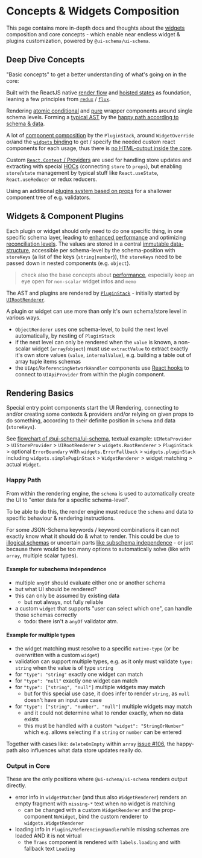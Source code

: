 # Concepts & Widgets Composition

This page contains more in-depth docs and thoughts about the [widgets](/docs/widgets) composition and core concepts - which enable near endless widget & plugins customization, powered by `@ui-schema/ui-schema`.

## Deep Dive Concepts

"Basic concepts" to get a better understanding of what's going on in the core:

Built with the ReactJS native [render flow](https://reactjs.org/docs/state-and-lifecycle.html#the-data-flows-down) and [hoisted states](https://reactjs.org/docs/lifting-state-up.html#lifting-state-up) as foundation, leaning a few principles from [`redux`](https://redux.js.org/tutorials/fundamentals/part-2-concepts-data-flow) / [`flux`](https://facebook.github.io/flux/docs/in-depth-overview).

Rendering [atomic conditional](https://reactjs.org/docs/conditional-rendering.html) and [pure](https://medium.com/technofunnel/working-with-react-pure-components-166ded26ae48) wrapper components around single schema levels. Forming a [typical AST](https://en.wikipedia.org/wiki/Abstract_syntax_tree) by the [happy path according to schema & data](#happy-path).

A lot of [component composition](https://www.robinwieruch.de/react-component-composition) by the `PluginStack`, around `WidgetOverride` or/and the [`widgets` binding](/docs/widgets#create-design-system-binding) to get / specify the needed custom react components for each usage, thus there is [no HTML-output inside the core](#output-in-core).

Custom [`React.Context` / Providers](https://reactjs.org/docs/context.html) are used for handling store updates and extracting with special [HOCs](https://reactjs.org/docs/higher-order-components.html) (connecting `store` to `props`), but enabling `store`/`state` management by typical stuff like `React.useState`, `React.useReducer` or redux reducers.

Using an additional [plugins system based on props](/docs/core-pluginstack#simple-plugins) for a shallower component tree of e.g. validators.

## Widgets & Component Plugins

Each plugin or widget should only need to do one specific thing, in one specific schema layer, leading to [enhanced performance](https://reactjs.org/docs/optimizing-performance.html#shouldcomponentupdate-in-action) and optimizing [reconciliation levels](https://reactjs.org/docs/reconciliation.html). The values are stored in a central [immutable data-structure](/docs/core-store), accessible per schema-level by the schema-position with `storeKeys` (a list of the keys (`string|number`)), the `storeKeys` need to be passed down in nested components (e.g. `object`).

> check also the base concepts about [performance](/docs/performance), especially keep an eye open for `non-scalar` widget infos and `memo`

The AST and plugins are rendered by [`PluginStack`](/docs/core-pluginstack) - initially started by [`UIRootRenderer`](/docs/core-renderer#uirootrenderer).

A plugin or widget can use more than only it's own schema/store level in various ways.

- `ObjectRenderer` uses one schema-level, to build the next level automatically, by nesting of `PluginStack`
- if the next level can only be rendered when the `value` is known, a non-scalar widget (`array`/`object`) must use `extractValue` to extract exactly it's own store values (`value`, `internalValue`), e.g. building a table out of array tuple items schemas
- the `UIApi`/`ReferencingNetworkHandler` components use [React hooks](https://reactjs.org/docs/hooks-intro.html) to connect to `UIApiProvider` from within the plugin component.

## Rendering Basics

Special entry point components start the UI Rendering, connecting to and/or creating some contexts & providers and/or relying on given props to do something, according to their definite position in `schema` and data (`storeKeys`).

See [flowchart of @ui-schema/ui-schema](/docs/core#flowchart), textual example: `UIMetaProvider` > `UIStoreProvider` > `UIRootRenderer` > `widgets.RootRenderer` > `PluginStack` > optional `ErrorBoundary` with `widgets.ErrorFallback` > `widgets.pluginStack` including `widgets.simplePuginStack` > `WidgetRenderer` > widget matching > actual `Widget`.

### Happy Path

From within the rendering engine, the `schema` is used to automatically create the UI to "enter data for a specific schema-level".

To be able to do this, the render engine must reduce the `schema` and data to specific behaviour & rendering instructions.

For some JSON-Schema keywords / keyword combinations it can not exactly know what it should do & what to render. This could be due to [illogical schemas](https://json-schema.org/understanding-json-schema/reference/combining.html#illogical-schemas) or uncertain parts [like subschema independence](https://json-schema.org/understanding-json-schema/reference/combining.html#subschema-independence) - or just because there would be too many options to automatically solve (like with `array`, multiple scalar types).

#### Example for subschema independence

- multiple `anyOf` should evaluate either one or another schema
- but what UI should be rendered?
- this can only be assumed by existing data
    - but not always, not fully reliable
- a custom `widget` that supports "user can select which one", can handle those schemas correctly
    - todo: there isn't a `anyOf` validator atm.

#### Example for multiple types

- the widget matching must resolve to a specific `native-type` (or be overwritten with a custom `widget`)
- validation can support multiple types, e.g. as it only must validate `type: string` when the value is of type `string`
- for `"type": "string"` exactly one widget can match
- for `"type": "null"` exactly one widget can match
- for `"type": ["string", "null"]` multiple widgets may match
    - but for this special use case, it does infer to render `string`, as `null` doesn't have an input use case
- for `"type": ["string", "number", "null"]` multiple widgets may match
    - and it could not determine what to render exactly, when no data exists
    - this must be handled with a custom `"widget": "StringOrNumber"` which e.g. allows selecting if a `string` or `number` can be entered

Together with cases like: `deleteOnEmpty` within `array` [issue #106](https://github.com/ui-schema/ui-schema/issues/106), the happy-path also influences what data store updates really do.

### Output in Core

These are the only positions where `@ui-schema/ui-schema` renders output directly.

- error info in `widgetMatcher` (and thus also `WidgetRenderer`) renders an empty fragment with `missing-*` text when no widget is matching
    - can be changed with a custom `WidgetRenderer` and the prop-component `NoWidget`, bind the custom renderer to `widgets.WidgetRenderer`
- loading info in `Plugins/ReferencingHandler`while missing schemas are loaded AND it is not virtual
    - the `Trans` component is rendered with `labels.loading` and with fallback text `Loading`

